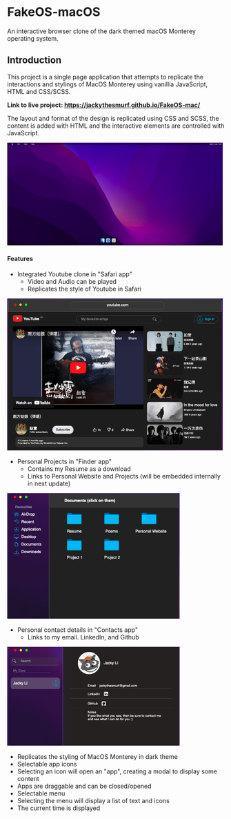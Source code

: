 # FakeOS-macOS

An interactive browser clone of the dark themed macOS Monterey operating system.

 ## Introduction

 This project is a single page application that attempts to replicate the interactions and stylings of MacOS Monterey using vanillia JavaScript, HTML and CSS/SCSS. 

 <strong>Link to live project: https://jackythesmurf.github.io/FakeOS-mac/</strong>

 The layout and format of the design is replicated using CSS and SCSS, the content is added with HTML and the interactive elements are controlled with JavaScript. 

<img width="500" src="Screen Shot 2023-01-10 at 9.39.59 am.png">

#### Features


* Integrated Youtube clone in "Safari app" 
  - Video and Audio can be played
  - Replicates the style of Youtube in Safari
<img width="500" src="Screen Shot 2023-01-10 at 9.43.48 am.png">

  
  
* Personal Projects in "Finder app"
  - Contains my Resume as a download
  - Links to Personal Website and Projects (will be embedded internally in next update)
<img width="400" src="Screen Shot 2023-01-10 at 9.43.21 am.png">



* Personal contact details in "Contacts app" 
  - Links to my email. LinkedIn, and Github
<img width="400" src="Screen Shot 2023-01-10 at 9.44.06 am.png">


  
* Replicates the styling of MacOS Monterey in dark theme
* Selectable app icons
* Selecting an icon will open an "app", creating a modal to display some content
* Apps are draggable and can be closed/opened 
* Selectable menu
* Selecting the menu will display a list of text and icons
* The current time is displayed

